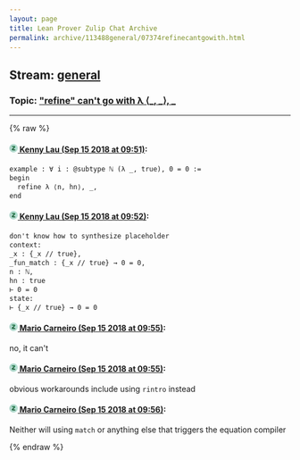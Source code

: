 ```yaml
---
layout: page
title: Lean Prover Zulip Chat Archive 
permalink: archive/113488general/07374refinecantgowith.html
---
```


## Stream: [general](index.html)
### Topic: ["refine" can't go with λ ⟨_, _⟩, _](07374refinecantgowith.html)

---


{% raw %}
#### [![Click to go to Zulip](../../assets/img/zulip2.png) Kenny Lau (Sep 15 2018 at 09:51)](https://leanprover.zulipchat.com/#narrow/stream/113488-general/topic/%22refine%22%20can%27t%20go%20with%20%CE%BB%20%E2%9F%A8_%2C%20_%E2%9F%A9%2C%20_/near/134001592):
```lean
example : ∀ i : @subtype ℕ (λ _, true), 0 = 0 :=
begin
  refine λ ⟨n, hn⟩, _,
end
```

#### [![Click to go to Zulip](../../assets/img/zulip2.png) Kenny Lau (Sep 15 2018 at 09:52)](https://leanprover.zulipchat.com/#narrow/stream/113488-general/topic/%22refine%22%20can%27t%20go%20with%20%CE%BB%20%E2%9F%A8_%2C%20_%E2%9F%A9%2C%20_/near/134001614):
```
don't know how to synthesize placeholder
context:
_x : {_x // true},
_fun_match : {_x // true} → 0 = 0,
n : ℕ,
hn : true
⊢ 0 = 0
state:
⊢ {_x // true} → 0 = 0
```

#### [![Click to go to Zulip](../../assets/img/zulip2.png) Mario Carneiro (Sep 15 2018 at 09:55)](https://leanprover.zulipchat.com/#narrow/stream/113488-general/topic/%22refine%22%20can%27t%20go%20with%20%CE%BB%20%E2%9F%A8_%2C%20_%E2%9F%A9%2C%20_/near/134001717):
no, it can't

#### [![Click to go to Zulip](../../assets/img/zulip2.png) Mario Carneiro (Sep 15 2018 at 09:55)](https://leanprover.zulipchat.com/#narrow/stream/113488-general/topic/%22refine%22%20can%27t%20go%20with%20%CE%BB%20%E2%9F%A8_%2C%20_%E2%9F%A9%2C%20_/near/134001720):
obvious workarounds include using `rintro` instead

#### [![Click to go to Zulip](../../assets/img/zulip2.png) Mario Carneiro (Sep 15 2018 at 09:56)](https://leanprover.zulipchat.com/#narrow/stream/113488-general/topic/%22refine%22%20can%27t%20go%20with%20%CE%BB%20%E2%9F%A8_%2C%20_%E2%9F%A9%2C%20_/near/134001759):
Neither will using `match` or anything else that triggers the equation compiler


{% endraw %}
